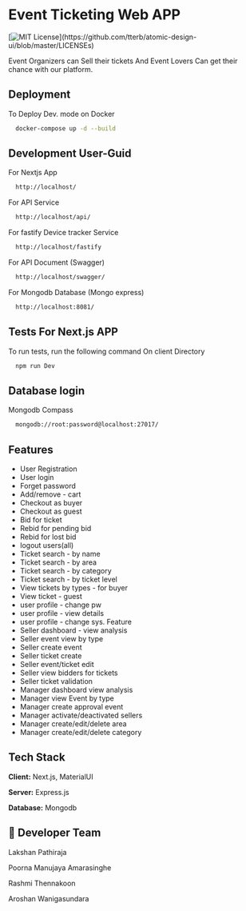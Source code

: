 
# Event Ticketing Web APP
[![MIT License](https://img.shields.io/apm/l/atomic-design-ui.svg?)](https://github.com/tterb/atomic-design-ui/blob/master/LICENSEs)


Event Organizers can Sell their tickets And Event
Lovers Can get their chance with our platform.

## Deployment

To Deploy Dev. mode on Docker

```bash
  docker-compose up -d --build
```

## Development User-Guid

For Nextjs App
```bash
  http://localhost/
```

For API Service

```bash
  http://localhost/api/
```

For fastify Device tracker Service

```bash
  http://localhost/fastify
```

For API Document (Swagger)

```bash
  http://localhost/swagger/
```
For Mongodb Database (Mongo express)

```bash
  http://localhost:8081/
```
## Tests For Next.js APP

To run tests, run the following command On client Directory

```bash
  npm run Dev
```
## Database login
Mongodb Compass

```bash
  mongodb://root:password@localhost:27017/
```
## Features

- User Registration 
- User login 
- Forget password  
- Add/remove - cart  
- Checkout as buyer  
- Checkout  as guest  
- Bid for ticket 
- Rebid for pending bid 
- Rebid for lost bid  
- logout users(all)  
- Ticket search - by name 
- Ticket search - by area 
- Ticket search - by category  
- Ticket search - by ticket level  
- View tickets by types - for buyer 
- View ticket - guest  
- user profile - change pw 
- user profile - view details 
- user profile - change sys. Feature 
- Seller dashboard - view analysis 
- Seller event view by type 
- Seller create event  
- Seller ticket create  
- Seller event/ticket edit 
- Seller view bidders for tickets  
- Seller ticket validation 
- Manager dashboard  view analysis 
- Manager view Event by type 
- Manager create approval event 
- Manager activate/deactivated sellers 
- Manager create/edit/delete area 
- Manager create/edit/delete category  

## Tech Stack

**Client:** Next.js, MaterialUI

**Server:** Express.js

**Database:** Mongodb

## 🚀 Developer Team
Lakshan Pathiraja

Poorna Manujaya Amarasinghe

Rashmi Thennakoon

Aroshan Wanigasundara


